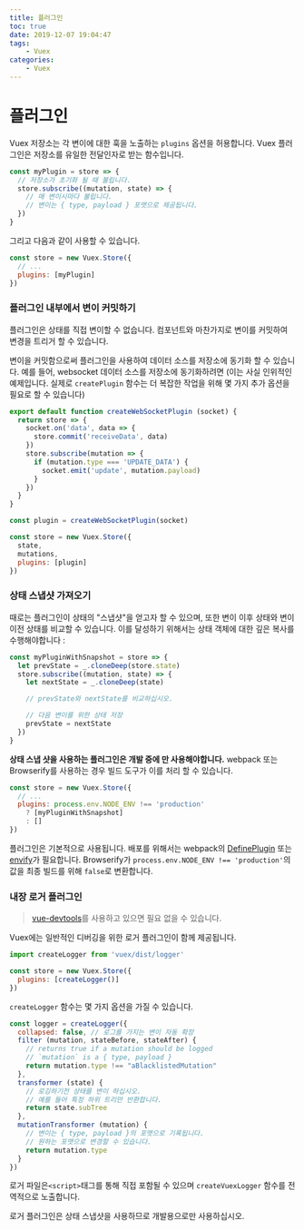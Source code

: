 ```yaml
---
title: 플러그인
toc: true
date: 2019-12-07 19:04:47
tags:
	- Vuex
categories:
	- Vuex
---
```


# 플러그인

Vuex 저장소는 각 변이에 대한 훅을 노출하는 `plugins` 옵션을 허용합니다. Vuex 플러그인은 저장소를 유일한 전달인자로 받는 함수입니다.

``` js
const myPlugin = store => {
  // 저장소가 초기화 될 때 불립니다.
  store.subscribe((mutation, state) => {
    // 매 변이시마다 불립니다.
    // 변이는 { type, payload } 포맷으로 제공됩니다.
  })
}
```

그리고 다음과 같이 사용할 수 있습니다.

``` js
const store = new Vuex.Store({
  // ...
  plugins: [myPlugin]
})
```

### 플러그인 내부에서 변이 커밋하기

플러그인은 상태를 직접 변이할 수 없습니다. 컴포넌트와 마찬가지로 변이를 커밋하여 변경을 트리거 할 수 있습니다.

변이을 커밋함으로써 플러그인을 사용하여 데이터 소스를 저장소에 동기화 할 수 있습니다. 예를 들어, websocket 데이터 소스를 저장소에 동기화하려면 (이는 사실 인위적인 예제입니다. 실제로 `createPlugin` 함수는 더 복잡한 작업을 위해 몇 가지 추가 옵션을 필요로 할 수 있습니다)

``` js
export default function createWebSocketPlugin (socket) {
  return store => {
    socket.on('data', data => {
      store.commit('receiveData', data)
    })
    store.subscribe(mutation => {
      if (mutation.type === 'UPDATE_DATA') {
        socket.emit('update', mutation.payload)
      }
    })
  }
}
```

``` js
const plugin = createWebSocketPlugin(socket)

const store = new Vuex.Store({
  state,
  mutations,
  plugins: [plugin]
})
```

### 상태 스냅샷 가져오기

때로는 플러그인이 상태의 "스냅샷"을 얻고자 할 수 있으며, 또한 변이 이후 상태와 변이 이전 상태를 비교할 수 있습니다. 이를 달성하기 위해서는 상태 객체에 대한 깊은 복사를 수행해야합니다 :

``` js
const myPluginWithSnapshot = store => {
  let prevState = _.cloneDeep(store.state)
  store.subscribe((mutation, state) => {
    let nextState = _.cloneDeep(state)

    // prevState와 nextState를 비교하십시오.

    // 다음 변이를 위한 상태 저장
    prevState = nextState
  })
}
```

**상태 스냅 샷을 사용하는 플러그인은 개발 중에 만 사용해야합니다.** webpack 또는 Browserify를 사용하는 경우 빌드 도구가 이를 처리 할 수 있습니다.

``` js
const store = new Vuex.Store({
  // ...
  plugins: process.env.NODE_ENV !== 'production'
    ? [myPluginWithSnapshot]
    : []
})
```

플러그인은 기본적으로 사용됩니다. 배포를 위해서는 webpack의 [DefinePlugin](https://webpack.js.org/plugins/define-plugin/) 또는 [envify](https://github.com/hughsk/envify)가 필요합니다. Browserify가 `process.env.NODE_ENV !== 'production'`의 값을 최종 빌드를 위해 `false`로 변환합니다.


### 내장 로거 플러그인

> [vue-devtools](https://github.com/vuejs/vue-devtools)를 사용하고 있으면 필요 없을 수 있습니다.

Vuex에는 일반적인 디버깅을 위한 로거 플러그인이 함께 제공됩니다.

``` js
import createLogger from 'vuex/dist/logger'

const store = new Vuex.Store({
  plugins: [createLogger()]
})
```

`createLogger` 함수는 몇 가지 옵션을 가질 수 있습니다.

``` js
const logger = createLogger({
  collapsed: false, // 로그를 가지는 변이 자동 확장
  filter (mutation, stateBefore, stateAfter) {
    // returns true if a mutation should be logged
    // `mutation` is a { type, payload }
    return mutation.type !== "aBlacklistedMutation"
  },
  transformer (state) {
    // 로깅하기전 상태를 변이 하십시오.
    // 예를 들어 특정 하위 트리만 반환합니다.
    return state.subTree
  },
  mutationTransformer (mutation) {
    // 변이는 { type, payload }의 포맷으로 기록됩니다.
    // 원하는 포맷으로 변경할 수 있습니다.
    return mutation.type
  }
})
```

로거 파일은`<script>`태그를 통해 직접 포함될 수 있으며 `createVuexLogger` 함수를 전역적으로 노출합니다.

로거 플러그인은 상태 스냅샷을 사용하므로 개발용으로만 사용하십시오.
